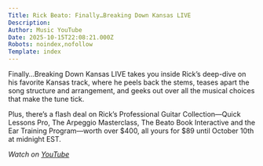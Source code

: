 ```yaml
---
Title: Rick Beato: Finally…Breaking Down Kansas LIVE
Description: 
Author: Music YouTube
Date: 2025-10-15T22:08:21.000Z
Robots: noindex,nofollow
Template: index
---
```

<p>Finally…Breaking Down Kansas LIVE takes you inside Rick’s deep-dive on his favorite Kansas track, where he peels back the stems, teases apart the song structure and arrangement, and geeks out over all the musical choices that make the tune tick.</p>

<p>Plus, there’s a flash deal on Rick’s Professional Guitar Collection—Quick Lessons Pro, The Arpeggio Masterclass, The Beato Book Interactive and the Ear Training Program—worth over $400, all yours for $89 until October 10th at midnight EST.</p>

<p><em>Watch on <a href="https://www.youtube.com/watch?v=oEqHKdGjDUU" rel="noopener noreferrer">YouTube</a></em></p>

